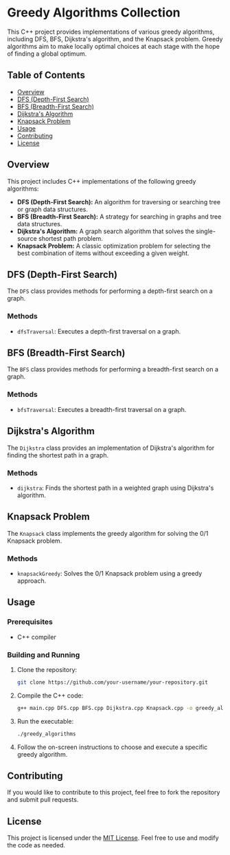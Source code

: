 # Greedy Algorithms Collection

This C++ project provides implementations of various greedy algorithms, including DFS, BFS, Dijkstra's algorithm, and the Knapsack problem. Greedy algorithms aim to make locally optimal choices at each stage with the hope of finding a global optimum.

## Table of Contents

- [Overview](#overview)
- [DFS (Depth-First Search)](#dfs-depth-first-search)
- [BFS (Breadth-First Search)](#bfs-breadth-first-search)
- [Dijkstra's Algorithm](#dijkstras-algorithm)
- [Knapsack Problem](#knapsack-problem)
- [Usage](#usage)
- [Contributing](#contributing)
- [License](#license)

## Overview

This project includes C++ implementations of the following greedy algorithms:

- **DFS (Depth-First Search):** An algorithm for traversing or searching tree or graph data structures.
- **BFS (Breadth-First Search):** A strategy for searching in graphs and tree data structures.
- **Dijkstra's Algorithm:** A graph search algorithm that solves the single-source shortest path problem.
- **Knapsack Problem:** A classic optimization problem for selecting the best combination of items without exceeding a given weight.

## DFS (Depth-First Search)

The `DFS` class provides methods for performing a depth-first search on a graph.

### Methods

- `dfsTraversal`: Executes a depth-first traversal on a graph.

## BFS (Breadth-First Search)

The `BFS` class provides methods for performing a breadth-first search on a graph.

### Methods

- `bfsTraversal`: Executes a breadth-first traversal on a graph.

## Dijkstra's Algorithm

The `Dijkstra` class provides an implementation of Dijkstra's algorithm for finding the shortest path in a graph.

### Methods

- `dijkstra`: Finds the shortest path in a weighted graph using Dijkstra's algorithm.

## Knapsack Problem

The `Knapsack` class implements the greedy algorithm for solving the 0/1 Knapsack problem.

### Methods

- `knapsackGreedy`: Solves the 0/1 Knapsack problem using a greedy approach.

## Usage

### Prerequisites

- C++ compiler

### Building and Running

1. Clone the repository:

    ```bash
    git clone https://github.com/your-username/your-repository.git
    ```

2. Compile the C++ code:

    ```bash
    g++ main.cpp DFS.cpp BFS.cpp Dijkstra.cpp Knapsack.cpp -o greedy_algorithms
    ```

3. Run the executable:

    ```bash
    ./greedy_algorithms
    ```

4. Follow the on-screen instructions to choose and execute a specific greedy algorithm.

## Contributing

If you would like to contribute to this project, feel free to fork the repository and submit pull requests.

## License

This project is licensed under the [MIT License](LICENSE). Feel free to use and modify the code as needed.
